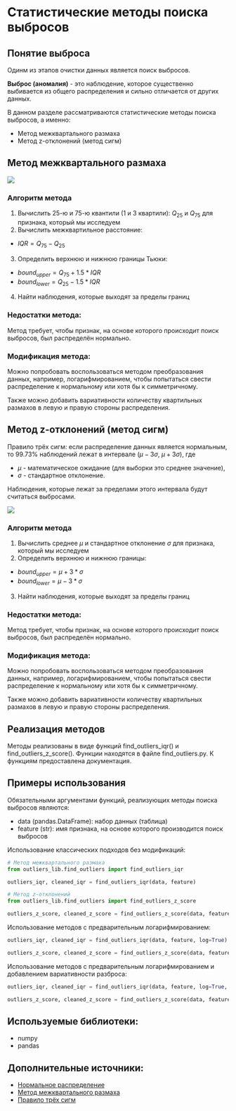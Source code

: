 # Статистические методы поиска выбросов

## Понятие выброса
Одинм из этапов очистки данных является поиск выбросов.

**Выброс (аномалия)** - это наблюдение, которое существенно выбивается из общего распределения и сильно отличается от других данных.

В данном разделе рассматриваются статистические методы поиска выбросов, а именно:
+ Метод межквартального размаха
+ Метод z-отклонений (метод сигм)

## Метод межквартального размаха

![](https://tse1.mm.bing.net/th?id=OIP.CXREFWkKDdHLRrxMKRD1eQHaDb&pid=15.1)

### Алгоритм метода

1. Вычислить 25-ю и 75-ю квантили (1 и 3 квартили): $Q_{25}$ и $Q_{75}$ для признака, который мы исследуем
2. Вычислить межквартильное расстояние:
* $IQR = Q_{75} - Q_{25}$
3. Определить верхнюю и нижнюю границы Тьюки:
* $bound_{upper} = Q_{75} + 1.5*IQR$
* $bound_{lower} = Q_{25} - 1.5*IQR$
4. Найти наблюдения, которые выходят за пределы границ

### Недостатки метода:

Метод требует, чтобы признак, на основе которого происходит поиск выбросов, был распределён нормально.

### Модификация метода:

Можно попробовать воспользоваться методом преобразования данных, например, логарифмированием, чтобы попытаться свести распределение к нормальному или хотя бы к симметричному.

Также можно добавить вариативности количеству квартильных размахов в левую и правую стороны распределения.

## Метод z-отклонений (метод сигм)

Правило трёх сигм: если распределение данных является нормальным, то 99.73% наблюдений лежат в интервале $(\mu-3\sigma$, $\mu+3\sigma)$,
где
* $\mu$ - математическое ожидание (для выборки это среднее значение),
* $\sigma$ - стандартное отклонение.

Наблюдения, которые лежат за пределами этого интервала будут считаться выбросами.

![](https://wiki.loginom.ru/images/3-sigma.svg)

### Алгоритм метода

1. Вычислить среднее $\mu$ и стандартное отклонение $\sigma$ для признака, который мы исследуем
2. Определить верхнюю и нижнюю границы:
* $bound_{upper} = \mu + 3*\sigma$
* $bound_{lower} = \mu - 3*\sigma$
3. Найти наблюдения, которые выходят за пределы границ

### Недостатки метода:

Метод требует, чтобы признак, на основе которого происходит поиск выбросов, был распределён нормально.

### Модификация метода:

Можно попробовать воспользоваться методом преобразования данных, например, логарифмированием, чтобы попытаться свести распределение к нормальному или хотя бы к симметричному.

Также можно добавить вариативности количеству квартильных размахов в левую и правую стороны распределения.

## Реализация методов

Методы реализованы в виде функций find_outliers_iqr() и find_outliers_z_score(). Функции находятся в файле find_outliers.py. К функциям предоставлена документация.

## Примеры использования

Обязательными аргументами функций, реализующих методы поиска выбросов являются:
* data (pandas.DataFrame): набор данных (таблица)
* feature (str): имя признака, на основе которого производится поиск выбросов

Использование классических подходов без модификаций:
```python
# Метод межквартального размаха
from outliers_lib.find_outliers import find_outliers_iqr

outliers_iqr, cleaned_iqr = find_outliers_iqr(data, feature)

# Метод z-отклонений
from outliers_lib.find_outliers import find_outliers_z_score

outliers_z_score, cleaned_z_score = find_outliers_z_score(data, feature)
```
Использование методов с предварительным логарифмированием:
```python
outliers_iqr, cleaned_iqr = find_outliers_iqr(data, feature, log=True)

outliers_z_score, cleaned_z_score = find_outliers_z_score(data, feature, log=True)
```
Использование методов с предварительным логарифмированием и добавлением вариативности разброса:
```python
outliers_iqr, cleaned_iqr = find_outliers_iqr(data, feature, log=True, left=2, right=2)

outliers_z_score, cleaned_z_score = find_outliers_z_score(data, feature, log=True, left=2, right=2)
```

## Используемые библиотеки:
* numpy
* pandas

## Дополнительные источники:
* [Нормальное распределение](https://ru.wikipedia.org/wiki/Нормальное_распределение)
* [Метод межквартального размаха](https://recture.ru/common/chto-takoe-pravilo-mezhkvartilnogo-razmaha/)
* [Правило трёх сигм](https://wiki.loginom.ru/articles/3-sigma-rule.html)